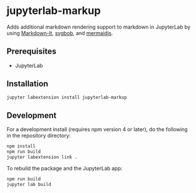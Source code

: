 # jupyterlab-markup

Adds additional markdown rendering support to markdown in JupyterLab by using [Markdown-It](https://github.com/markdown-it/markdown-it), [svgbob](https://github.com/ivanceras/svgbob), and [mermaidjs](https://github.com/knsv/mermaid).


## Prerequisites

* JupyterLab

## Installation

```bash
jupyter labextension install jupyterlab-markup
```

## Development

For a development install (requires npm version 4 or later), do the following in the repository directory:

```bash
npm install
npm run build
jupyter labextension link .
```

To rebuild the package and the JupyterLab app:

```bash
npm run build
jupyter lab build
```

